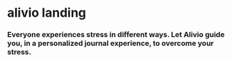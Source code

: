 # alivio landing

### Everyone experiences stress in different ways. Let Alivio guide you, in a personalized journal experience, to overcome your stress.